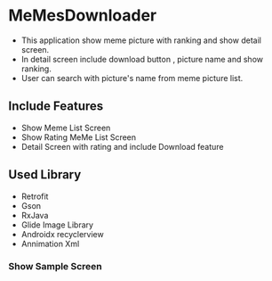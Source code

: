 # MeMesDownloader
+ This application show meme picture with ranking and show detail screen.
+ In detail screen include download button , picture name and show ranking.
+ User can search with picture's name from meme picture list.


## Include Features
- Show Meme List Screen
- Show Rating MeMe List Screen 
- Detail Screen with rating and include Download feature 

## Used Library 
+ Retrofit
+ Gson
+ RxJava
+ Glide Image Library
+ Androidx recyclerview
+ Annimation Xml

### Show Sample Screen 



